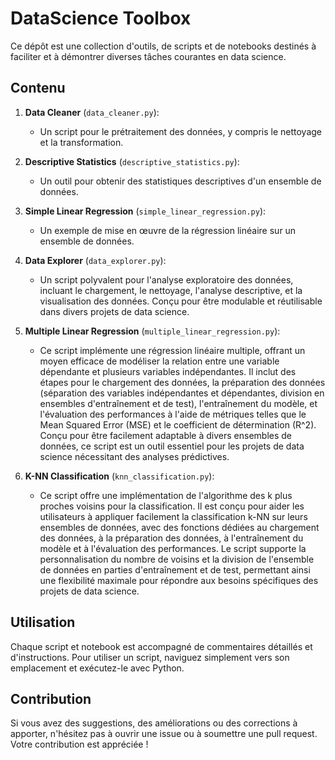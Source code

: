 # DataScience Toolbox

Ce dépôt est une collection d'outils, de scripts et de notebooks destinés à faciliter et à démontrer diverses tâches courantes en data science.

## Contenu

1. **Data Cleaner** (`data_cleaner.py`): 
   - Un script pour le prétraitement des données, y compris le nettoyage et la transformation.

2. **Descriptive Statistics** (`descriptive_statistics.py`): 
   - Un outil pour obtenir des statistiques descriptives d'un ensemble de données.

3. **Simple Linear Regression** (`simple_linear_regression.py`): 
   - Un exemple de mise en œuvre de la régression linéaire sur un ensemble de données.

4. **Data Explorer** (`data_explorer.py`):
   - Un script polyvalent pour l'analyse exploratoire des données, incluant le chargement, le nettoyage, l'analyse descriptive, et la visualisation des données. Conçu pour être modulable et réutilisable dans divers projets de data science.

5. **Multiple Linear Regression** (`multiple_linear_regression.py`):
   - Ce script implémente une régression linéaire multiple, offrant un moyen efficace de modéliser la relation entre une variable dépendante et plusieurs variables indépendantes. Il inclut des étapes pour le chargement des données, la préparation des données (séparation des variables indépendantes et dépendantes, division en ensembles d'entraînement et de test), l'entraînement du modèle, et l'évaluation des performances à l'aide de métriques telles que le Mean Squared Error (MSE) et le coefficient de détermination (R^2). Conçu pour être facilement adaptable à divers ensembles de données, ce script est un outil essentiel pour les projets de data science nécessitant des analyses prédictives.

6. **K-NN Classification** (`knn_classification.py`):
   - Ce script offre une implémentation de l'algorithme des k plus proches voisins pour la classification. Il est conçu pour aider les utilisateurs à appliquer facilement la classification k-NN sur leurs ensembles de données, avec des fonctions dédiées au chargement des données, à la préparation des données, à l'entraînement du modèle et à l'évaluation des performances. Le script supporte la personnalisation du nombre de voisins et la division de l'ensemble de données en parties d'entraînement et de test, permettant ainsi une flexibilité maximale pour répondre aux besoins spécifiques des projets de data science.

## Utilisation

Chaque script et notebook est accompagné de commentaires détaillés et d'instructions. Pour utiliser un script, naviguez simplement vers son emplacement et exécutez-le avec Python.

## Contribution

Si vous avez des suggestions, des améliorations ou des corrections à apporter, n'hésitez pas à ouvrir une issue ou à soumettre une pull request. Votre contribution est appréciée !
